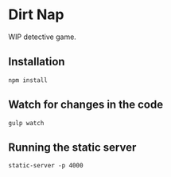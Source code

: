 # Dirt Nap

WIP detective game.

## Installation
`npm install`

## Watch for changes in the code
`gulp watch`

## Running the static server
`static-server -p 4000`

